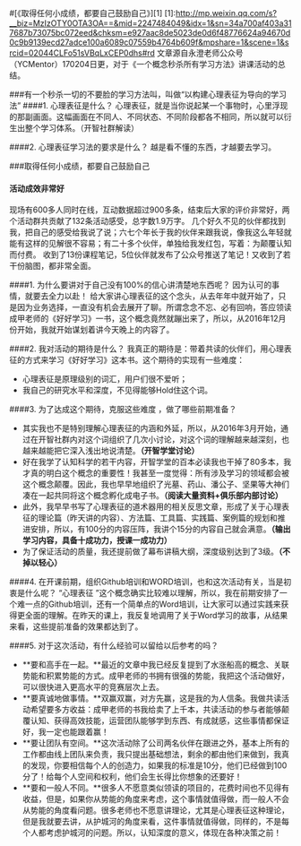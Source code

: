 

#[《取得任何小成绩，都要自己鼓励自己》][1]
[1]:http://mp.weixin.qq.com/s?__biz=MzIzOTY0OTA3OA==&mid=2247484049&idx=1&sn=34a700af403a317687b73075bc072eed&chksm=e927aac8de5023de0d6f48776624a94670d0c9b9139ecd27adce100a6089c07559b4764b609f&mpshare=1&scene=1&srcid=02044CLFo51sVBqLxCEP0dhs#rd
文章源自永澄老师公众号（YCMentor）170204日更，对于《一个概念秒杀所有学习方法》讲课活动的总结。

###有一个秒杀一切的不要脸的学习方法叫，叫做“以构建心理表征为导向的学习法”
####1. 心理表征是什么？
心理表征，就是当你说起某一个事物时，心里浮现的那副画面。这幅画面在不同人、不同状态、不同阶段都各不相同，所以就可以衍生出整个学习体系。（开智社群解读）

####2. 心理表征学习法的要求是什么？
越是看不懂的东西，才越要去学习。

###取得任何小成绩，都要自己鼓励自己
#### 活动成效非常好
现场有600多人同时在线，互动数据超过900多条，结束后大家的评价非常好，两个活动群共贡献了132条活动感受，总字数1.9万字。
几个好久不见的伙伴都找到我，把自己的感受给我说了说；六七个年长于我的伙伴来跟我说，像我这么年轻就能有这样的见解很不容易；有二十多个伙伴，单独给我发红包，写着：为颠覆认知而付费。
收到了13份课程笔记，5位伙伴就发布了公众号推送了笔记！又收到了若干份脑图，都非常全面。

####1. 为什么要讲对于自己没有100%的信心讲清楚地东西呢？
因为认可的事情，就要去全力以赴！
给大家讲心理表征的这个念头，从去年年中就开始了，只是因为业务选择，一直没有机会去展开了聊。所谓念念不忘、必有回响，答应领读成甲老师的《好好学习》一书，这个概念竟然就蹦出来了，所以，从2016年12月份开始，我就开始谋划着讲今天晚上的内容了。

####2. 我对活动的期待是什么？
我真正的期待是：带着共读的伙伴们，用心理表征的方式来学习《好好学习》这本书。这个期待的实现有一些难度：
 - 心理表征是原理级别的词汇，用户们很不爱听；
 - 我自己的研究水平和深度，不见得能够Hold住这个词。

####3. 为了达成这个期待，克服这些难度 ，做了哪些前期准备？
 - 其实我也不是特别理解心理表征的内涵和外延，所以，从2016年3月开始，通过在开智社群内对这个词组织了几次小讨论，对这个词的理解越来越深刻，也越来越能把它深入浅出地说清楚。**（开智学堂讨论）**
 -  好在我学了认知科学的若干内容，开智学堂的百本必读我也干掉了80多本，我才真的明白这个概念的重要性！我甚至一度觉得：所有涉及学习的领域都会被这个概念颠覆。因此，我也早早地组织了光墓、药山、潘公子、坚果等大神们凑在一起共同将这个概念孵化成电子书。**（阅读大量资料+俱乐部内部讨论）**
 - 此外，我早早书写了心理表征的道术器用的相关反思文章，形成了关于心理表征的理论篇（昨天讲的内容）、方法篇、工具篇、实践篇、案例篇的规划和推进安排，所以，有100分的内容压阵，我讲个15分的内容自己就会满意。**（输出学习内容，具备十成功力，授课一成功力）**
 - 为了保证活动的质量，我还提前做了幕布讲稿大纲，深度级别达到了3级。**（不掉以轻心）**

####4. 在开课前期，组织Github培训和WORD培训，也和这次活动有关，当是初衷是什么呢？
“心理表征 ”这个概念确实比较难以理解，所以，我在前期安排了一个难一点的Github培训，还有一个简单点的Word培训，让大家可以通过实践来获得更全面的理解。在昨天的课上，我反复地调用了关于Word学习的故事，从结果来看，这些提前准备的效果都达到了。

####5. 对于这次活动，有什么经验可以留给以后参考的吗？
 - **要和高手在一起。**最近的文章中我已经反复提到了水涨船高的概念、关联势能和积累势能的方式。成甲老师的书拥有很强的势能，我把这个活动做好，可以很快进入更高水平的竞赛层次上去。
 - **要真诚地做事情。**双赢双赢，对方先赢，这是我的为人信条。我做共读活动希望要多方收益：成甲老师的书我给卖了上千本，共读活动的参与者能够颠覆认知、获得高效技能，运营团队能够学到东西、有成就感，这些事情都保证好，我一定也能跟着赢！
 - **要让团队有空间。**这次活动除了公司两名伙伴在跟进之外，基本上所有的工作都由线上团队来负责，我只提出基础想法，剩余的都由他们来做到，我真的发现，你要相信每个人的创造力，如果我的标准是10分，他们已经做到100分了！给每个人空间和权利，他们会生长得比你想象的还要好！
 - **要和一般人不同。**很多人不愿意类似领读的项目的，花费时间也不见得有收益，但是，如果你从势能的角度来考虑，这个事情就值得做，而一般人不会从势能的角度看问题。很多老师也不愿意讲理论，尤其是心理表征这种理论，但是我就要去讲，从护城河的角度来看，这件事情就值得做，同样的，不是每个人都考虑护城河的问题。所以，认知深度的意义，体现在各种决策之前！

